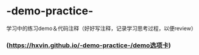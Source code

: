 # -demo-practice-
学习中的练习demo＆代码注释（好好写注释，记录学习思考过程，以便review）
### (https://hxvin.github.io/-demo-practice-/demo选项卡)
